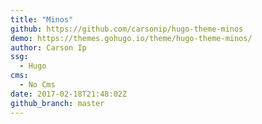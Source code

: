 ```yaml
---
title: "Minos"
github: https://github.com/carsonip/hugo-theme-minos
demo: https://themes.gohugo.io/theme/hugo-theme-minos/
author: Carson Ip
ssg:
  - Hugo
cms:
  - No Cms
date: 2017-02-18T21:48:02Z
github_branch: master
---
```

